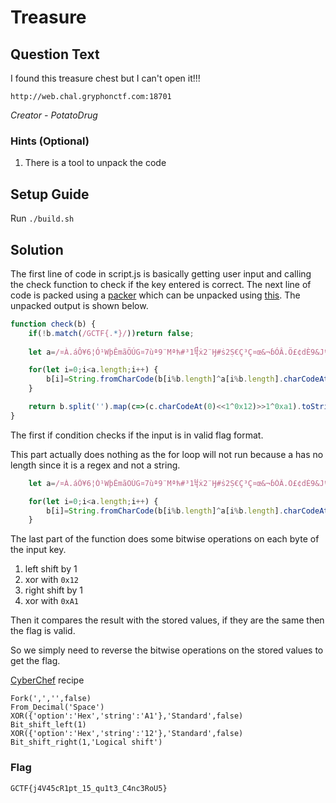 # Treasure

## Question Text

I found this treasure chest but I can't open it!!!

`http://web.chal.gryphonctf.com:18701`

*Creator - PotatoDrug*

### Hints (Optional)
1. There is a tool to unpack the code

## Setup Guide
Run `./build.sh`

## Solution

The first line of code in script.js is basically getting user input and calling the check function to check if the key entered is correct. The next line of code is packed using a [packer](http://dean.edwards.name/packer/) which can be unpacked using [this](http://matthewfl.com/unPacker.html). The unpacked output is shown below.
```javascript
function check(b) {
    if(!b.match(/GCTF{.*}/))return false;
 
    let a=/¤À.áÔ¥6¦Ó¹WþÊmãÖÚG¤7ùª9¨Mªћ#³­1᧨ẋ2¨Ӈ#ṡ2Ṣ€Ç³Ç¤œ&¬ɓÓÂ.Ö£¢dÈ9&Jºò³=SȯẊÇ¿/;

    for(let i=0;i<a.length;i++) {
        b[i]=String.fromCharCode(b[i%b.length]^a[i%b.length].charCodeAt(0)>>1<<2%68+1)
    }

    return b.split('').map(c=>(c.charCodeAt(0)<<1^0x12)>>1^0xa1).toString()===[239,235,252,238,211,194,156,254,156,157,203,250,153,216,220,247,153,157,247,217,221,153,220,155,247,235,156,198,203,155,250,199,253,157,213].toString();
}
```
The first if condition checks if the input is in valid flag format.

This part actually does nothing as the for loop will not run because a has no length since it is a regex and not a string.
```javascript
    let a=/¤À.áÔ¥6¦Ó¹WþÊmãÖÚG¤7ùª9¨Mªћ#³­1᧨ẋ2¨Ӈ#ṡ2Ṣ€Ç³Ç¤œ&¬ɓÓÂ.Ö£¢dÈ9&Jºò³=SȯẊÇ¿/;

    for(let i=0;i<a.length;i++) {
        b[i]=String.fromCharCode(b[i%b.length]^a[i%b.length].charCodeAt(0)>>1<<2%68+1)
    }
```

The last part of the function does some bitwise operations on each byte of the input key.

1. left shift by 1
2. xor with `0x12`
3. right shift by 1
4. xor with `0xA1`

Then it compares the result with the stored values, if they are the same then the flag is valid.

So we simply need to reverse the bitwise operations on the stored values to get the flag.

[CyberChef](https://gchq.github.io/CyberChef/) recipe
```
Fork(',','',false)
From_Decimal('Space')
XOR({'option':'Hex','string':'A1'},'Standard',false)
Bit_shift_left(1)
XOR({'option':'Hex','string':'12'},'Standard',false)
Bit_shift_right(1,'Logical shift')
```

### Flag
`GCTF{j4V45cR1pt_15_qu1t3_C4nc3RoU5}`
